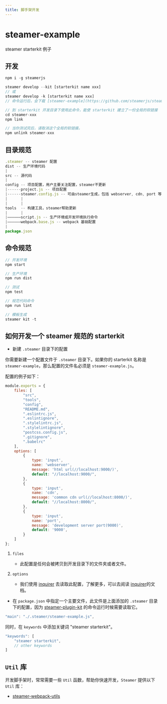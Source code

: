 ```yaml
---
title: 脚手架开发
---
```

# steamer-example

steamer starterkit 例子

## 开发
```javascript
npm i -g steamerjs

steamer develop --kit [starterkit name xxx]
// 或
steamer develop -k [starterkit name xxx]
// 命令运行后，会下载 [steamer-example](https://github.com/steamerjs/steamer-example)

// 到 starterkit 开发目录下使用此命令，能使 starterkit 建立了一份全局的软链接
cd steamer-xxx
npm link

// 当你测试完后，请取消这个全局的软链接。
npm unlink steamer-xxx

```

## 目录规范

```javascript
.steamer -- steamer 配置
dist -- 生产环境代码
|
src -- 源代码
|
config -- 项目配置，用户主要关注配置，steamer不更新
|------project.js -- 项目配置
|------steamer.config.js -- 可由steamer生成，包括 webserver, cdn, port 等
|      |
|      |
tools  -- 构建工具，steamer帮助更新
|      |
|——————script.js -- 生产环境或开发环境执行命令
|——————webpack.base.js -- webpack 基础配置
|
package.json
```

## 命令规范

```javascript
// 开发环境
npm start

// 生产环境
npm run dist

// 测试
npm test

// 规范代码命令
npm run lint

// 模板生成
steamer kit -t
```

## 如何开发一个 steamer 规范的 starterkit

* 新建 `.steamer` 目录下的配置

你需要新建一个配置文件于 `.steamer` 目录下。如果你的 starterkit 名称是 `steamer-example`，那么配置的文件名必须是 `steamer-example.js`。

配置的例子如下：

```javascript
module.exports = {
    files: [
        "src",
        "tools",
        "config",
        "README.md",
        ".eslintrc.js",
        ".eslintignore",
        ".stylelintrc.js",
        ".stylelintignore",
        "postcss.config.js",
        ".gitignore",
        ".babelrc"
    ],
    options: [
        {
            type: 'input',
            name: 'webserver',
            message: 'html url(//localhost:9000/)',
            default: "//localhost:9000/",
        },
        {
            type: 'input',
            name: 'cdn',
            message: 'common cdn url(//localhost:8000/)',
            default: "//localhost:8000/",
        },
        {
            type: 'input',
            name: 'port',
            message: 'development server port(9000)',
            default: '9000',
        }
    ]
};
```

1. `files` 
    - 此配置是任何会被拷贝到开发目录下的文件夹或者文件。

2. `options` 
    - 我们使用 [inquirer](https://github.com/sboudrias/Inquirer.js) 去读取此配置，了解更多，可以去阅读 [inquirer](https://github.com/sboudrias/Inquirer.js)的文档。


* 在 `package.json` 中指定一个主要文件，此文件是上面添加的 `.steamer` 目录下的配置，因为 [steamer-plugin-kit](https://github.com/SteamerTeam/steamer-plugin-kit) 的命令运行时候需要读取它。

```javascript
"main": "./.steamer/steamer-example.js",
```

同时，在 `keywords` 中添加关键词 "steamer starterkit"。

```javascript
"keywords": [
    "steamer starterkit",
    // other keywords
]
```


## `Util` 库

开发脚手架时，常常需要一些 `Util` 函数，帮助你快速开发，`Steamer` 提供以下 `Util` 库：

* [steamer-webpack-utils](https://github.com/SteamerTeam/steamer-webpack-utils)